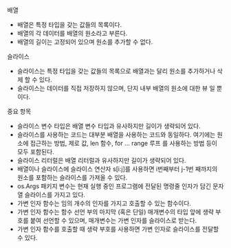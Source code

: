 배열
- 배열은 특정 타입을 갖는 값들의 목록이다.
- 배열의 각 데이터를 배열의 원소라고 부른다.
- 배열의 길이는 고정되어 있으며 원소를 추가할 수 없다.

슬라이스
- 슬라이스는 특정 타입을 갖는 값들의 목록으로 배열과는 달리 원소를 추가하거나
삭제 할 수 있다.
- 슬라이스는 데이터를 직접 저장하지 않으며, 단지 내부 배열의 원소에 대한 뷰
일 뿐이다.

중요 항목
- 슬라이스 변수 타입은 배열 변수 타입과 유사하지만 길이가 생략되어 있다.
- 슬라이스를 사용하는 코드는 대부분 배열을 사용하는 코드와 동일하다.
여기에는 원소에 접근하는 방법, 제로 값, len 함수, for ... range 루프
를 사용하는 방법 등이 모두 포함된다.
- 슬라이스 리터럴은 배열 리터럴과 유사하지만 길이가 생략되어 있다.
- 배열이나 슬라이스에 슬라이스 연산자 s[i:j]를 사용하면 i번째부터 j-1번
째까지의 원소를 포함하는 슬라이스를 가져올 수 있다.
- os.Args 패키지 변수는 현재 실행 중인 프로그램에 전달된 명령줄 인자가
담긴 문자열 슬라이스를 가지고 있다.
- 가변 인자 함수는 임의 개수의 인자를 가지고 호출할 수 있는 함수이다.
- 가변 인자 함수는 함수 선언 부의 마지막 (혹은 단일) 매개변수의 타입 앞에
생략 부호를 붙여 선언할 수 있으며, 매개변수는 가변 인자를 슬라이스로 받는다.
- 가변 인자 함수를 호출할 때 생략 부호를 사용하면 가변 인자로 슬라이스를
전달할 수 있다.